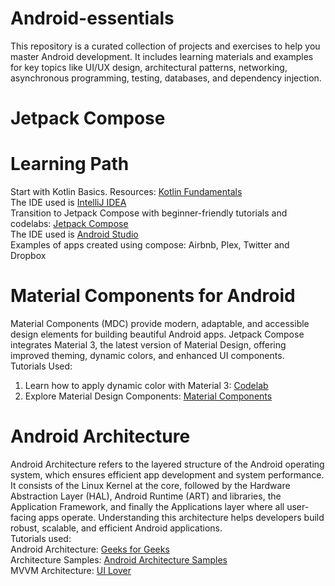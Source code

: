 # Android-essentials
This repository is a curated collection of projects and exercises to help you master Android development. It includes learning materials and examples for key topics like UI/UX design, architectural patterns, networking, asynchronous programming, testing, databases, and dependency injection.<br>
# Jetpack Compose <br>
# Learning Path <br>
Start with Kotlin Basics. Resources: <a href="https://developer.android.com/courses/pathways/android-basics-compose-unit-2-pathway-1?_gl=1*v9q39x*_up*MQ..*_ga*NTg0MTQxNzY0LjE3MzU5MjkwMDA.*_ga_6HH9YJMN9M*MTczNTkyOTAwMC4xLjAuMTczNTkyOTAwMC4wLjAuMTYyNDM4OTY1OQ..">Kotlin Fundamentals</a><br>
The IDE used is <a href="https://www.jetbrains.com/idea/download/?section=windows"> IntelliJ IDEA</a><br>
Transition to Jetpack Compose with beginner-friendly tutorials and codelabs: <a href="https://developer.android.com/compose">Jetpack Compose</a><br>
The IDE used is <a href="https://developer.android.com/studio">Android Studio</a><br>
Examples of apps created using compose: Airbnb, Plex, Twitter and Dropbox
# Material Components for Android <br>
Material Components (MDC) provide modern, adaptable, and accessible design elements for building beautiful Android apps. Jetpack Compose integrates Material 3, the latest version of Material Design, offering improved theming, dynamic colors, and enhanced UI components.<br>
Tutorials Used: <br>
1. Learn how to apply dynamic color with Material 3: <a href="https://codelabs.developers.google.com/codelabs/apply-dynamic-color#0">Codelab</a> <br>
2. Explore Material Design Components: <a href="https://developer.android.com/design/ui/mobile/guides/components/material-overview">Material Components</a>
# Android Architecture
Android Architecture refers to the layered structure of the Android operating system, which ensures efficient app development and system performance. It consists of the Linux Kernel at the core, followed by the Hardware Abstraction Layer (HAL), Android Runtime (ART) and libraries, the Application Framework, and finally the Applications layer where all user-facing apps operate. Understanding this architecture helps developers build robust, scalable, and efficient Android applications.</br>
Tutorials used: <br>
Android Architecture: <a href="https://www.geeksforgeeks.org/android-architecture/">Geeks for Geeks</a><br>
Architecture Samples: <a href="https://github.com/android/architecture-samples">Android Architecture Samples</a><br>
MVVM Architecture: <a href="https://www.youtube.com/watch?v=XOmRT6x20RE">UI Lover</a>
